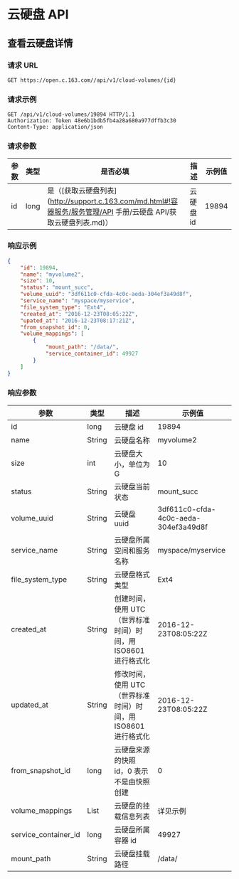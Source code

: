 #  云硬盘 API

## 查看云硬盘详情

### 请求 URL

`GET https://open.c.163.com//api/v1/cloud-volumes/{id}`

### 请求示例

```http
GET /api/v1/cloud-volumes/19894 HTTP/1.1
Authorization: Token 48e6b1bdb5fb4a28a680a977dffb3c30
Content-Type: application/json
```
### 请求参数


| 参数 | 类型 |                                                      是否必填                                                     |    描述   | 示例值 |
|------|------|-------------------------------------------------------------------------------------------------------------------|-----------|--------|
| id   | long | 是（[获取云硬盘列表](http://support.c.163.com/md.html#!容器服务/服务管理/API 手册/云硬盘 API/获取云硬盘列表.md)） | 云硬盘 id |    19894 |

### 响应示例

```json
{
    "id": 19894, 
    "name": "myvolume2", 
    "size": 10, 
    "status": "mount_succ", 
    "volume_uuid": "3df611c0-cfda-4c0c-aeda-304ef3a49d8f",
    "service_name": "myspace/myservice", 
    "file_system_type": "Ext4", 
    "created_at": "2016-12-23T08:05:22Z", 
    "upated_at": "2016-12-23T08:17:21Z", 
    "from_snapshot_id": 0, 
    "volume_mappings": [
        {
            "mount_path": "/data/", 
            "service_container_id": 49927
        }
    ]
}
```

### 响应参数

|         参数         |  类型  |                              描述                             |                示例值                |
|----------------------|--------|---------------------------------------------------------------|--------------------------------------|
| id                   | long   | 云硬盘 id                                                     | 19894                                |
| name                 | String | 云硬盘名称                                                    | myvolume2                            |
| size                 | int    | 云硬盘大小，单位为 G                                          | 10                                   |
| status               | String | 云硬盘当前状态                                                | mount_succ                           |
| volume_uuid          | String | 云硬盘 uuid                                                   | 3df611c0-cfda-4c0c-aeda-304ef3a49d8f |
| service_name         | String | 云硬盘所属空间和服务名称                                      | myspace/myservice                    |
| file_system_type     | String | 云硬盘格式类型                                                | Ext4                                 |
| created_at           | String | 创建时间，使用 UTC（世界标准时间）时间，用 ISO8601 进行格式化 | 2016-12-23T08:05:22Z                 |
| updated_at           | String | 修改时间，使用 UTC（世界标准时间）时间，用 ISO8601 进行格式化 | 2016-12-23T08:05:22Z                 |
| from_snapshot_id     | long   | 云硬盘来源的快照 id，0 表示不是由快照创建                     | 0                                    |
| volume_mappings      | List   | 云硬盘的挂载信息列表                                          | 详见示例                             |
| service_container_id | long   | 云硬盘所属容器 id                                             | 49927                                |
| mount_path           | String | 云硬盘挂载路径                                                | /data/                               |
